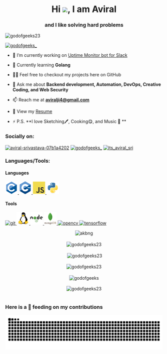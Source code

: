 <h1 align="center">Hi <img src="https://raw.githubusercontent.com/MartinHeinz/MartinHeinz/master/wave.gif" height="36px">, I am Aviral </h1>
<h3 align="center">and I like solving hard problems</h3>

<p align="left"> <img src="https://komarev.com/ghpvc/?username=godofgeeks23&label=Profile%20views&color=0e75b6&style=flat" alt="godofgeeks23" /> </p>

<p align="left"> <a href="https://twitter.com/godofgeeks_" target="blank"><img src="https://img.shields.io/twitter/follow/godofgeeks_?logo=twitter&style=for-the-badge" alt="godofgeeks_" /></a> </p>

- 🔭 I’m currently working on [Uptime Monitor bot for Slack](https://github.com/godofgeeks23/slack-uptime-monitor)

- 🧠 Currently learning **Golang**

- 👨‍💻 Feel free to checkout my projects here on GitHub

- 💬 Ask me about **Backend development, Automation, DevOps, Creative Coding, and Web Security**

- 📫 Reach me at **aviralji4@gmail.com**

- 📄 View my [Resume](https://drive.google.com/drive/folders/1vZfVwiT_n0awiL3UR6SBfC4t65uUFuh0?usp=sharing)

- ⚡ P.S. **I love Sketching🖊️, Cooking😋, and Music 🎵 **

<h3 align="left">Socially on:</h3>
<p align="left">
<a href="https://linkedin.com/in/aviral-srivastava-07b1a4202" target="blank"><img align="center" src="https://raw.githubusercontent.com/rahuldkjain/github-profile-readme-generator/master/src/images/icons/Social/linked-in-alt.svg" alt="aviral-srivastava-07b1a4202" height="30" width="40" /></a>
<a href="https://twitter.com/godofgeeks_" target="blank"><img align="center" src="https://raw.githubusercontent.com/rahuldkjain/github-profile-readme-generator/master/src/images/icons/Social/twitter.svg" alt="godofgeeks_" height="30" width="40" /></a>
<a href="https://www.instagram.com/_godofgeeks/" target="blank"><img align="center" src="https://raw.githubusercontent.com/rahuldkjain/github-profile-readme-generator/master/src/images/icons/Social/instagram.svg" alt="its_aviral_sri" height="30" width="40" /></a>
<!-- <a href="https://dev.to/godofgeeks23" target="blank"><img align="center" src="https://raw.githubusercontent.com/rahuldkjain/github-profile-readme-generator/master/src/images/icons/Social/devto.svg" alt="godofgeeks23" height="30" width="40" /></a> -->
<!-- <a href="https://www.hackerrank.com/aviralji4" target="blank"><img align="center" src="https://raw.githubusercontent.com/rahuldkjain/github-profile-readme-generator/master/src/images/icons/Social/hackerrank.svg" alt="aviralji4" height="30" width="40" /></a> -->
<!-- <a href="https://www.leetcode.com/aviralsri" target="blank"><img align="center" src="https://raw.githubusercontent.com/rahuldkjain/github-profile-readme-generator/master/src/images/icons/Social/leet-code.svg" alt="aviralsri" height="30" width="40" /></a> -->
<!-- <a href="https://auth.geeksforgeeks.org/user/aviralsrivastava2" target="blank"><img align="center" src="https://raw.githubusercontent.com/rahuldkjain/github-profile-readme-generator/master/src/images/icons/Social/geeks-for-geeks.svg" alt="aviralsrivastava2" height="30" width="40" /></a> -->
</p>

<h3 align="left">Languages/Tools:</h3>

<p align="left">
    <h4 align="left">Languages</h3> 
        <a href="https://www.cprogramming.com/" target="_blank" rel="noreferrer"> <img src="https://raw.githubusercontent.com/devicons/devicon/master/icons/c/c-original.svg" alt="c" width="40" height="40"/> </a> 
        <a href="https://www.w3schools.com/cpp/" target="_blank" rel="noreferrer"> <img src="https://raw.githubusercontent.com/devicons/devicon/master/icons/cplusplus/cplusplus-original.svg" alt="cplusplus" width="40" height="40"/> </a> 
        <a href="https://developer.mozilla.org/en-US/docs/Web/JavaScript" target="_blank" rel="noreferrer"> <img src="https://raw.githubusercontent.com/devicons/devicon/master/icons/javascript/javascript-original.svg" alt="javascript" width="40" height="40"/> </a> 
        <a href="https://www.python.org" target="_blank" rel="noreferrer"> <img src="https://raw.githubusercontent.com/devicons/devicon/master/icons/python/python-original.svg" alt="python" width="40" height="40"/> </a> 
    <h4 align="left">Tools</h3> 
    <a href="https://git-scm.com/" target="_blank" rel="noreferrer"> <img src="https://www.vectorlogo.zone/logos/git-scm/git-scm-icon.svg" alt="git" width="40" height="40"/> </a> 
    <a href="https://www.linux.org/" target="_blank" rel="noreferrer"> <img src="https://raw.githubusercontent.com/devicons/devicon/master/icons/linux/linux-original.svg" alt="linux" width="40" height="40"/> </a> 
    <a href="https://nodejs.org" target="_blank" rel="noreferrer"> <img src="https://raw.githubusercontent.com/devicons/devicon/master/icons/nodejs/nodejs-original-wordmark.svg" alt="nodejs" width="40" height="40"/> </a> 
    <a href="https://www.mongodb.com/" target="_blank" rel="noreferrer"> <img src="https://raw.githubusercontent.com/devicons/devicon/master/icons/mongodb/mongodb-original-wordmark.svg" alt="mongodb" width="40" height="40"/> </a> 
    <a href="https://opencv.org/" target="_blank" rel="noreferrer"> <img src="https://www.vectorlogo.zone/logos/opencv/opencv-icon.svg" alt="opencv" width="40" height="40"/> </a> 
    <a href="https://www.tensorflow.org" target="_blank" rel="noreferrer"> <img src="https://www.vectorlogo.zone/logos/tensorflow/tensorflow-icon.svg" alt="tensorflow" width="40" height="40"/> </a> 
</p>
<div align="center"><img height="180em" src="https://github-profile-summary-cards.vercel.app/api/cards/profile-details?username=godofgeeks23&theme=dracula" alt="akbng" align = "center"/></div>
<br>
<div align="center"><img align="center" src="https://github-readme-stats.vercel.app/api/top-langs?username=godofgeeks23&show_icons=true&locale=en&layout=compact" alt="godofgeeks23" /></div>
<br>
<div align="center">&nbsp;<img align="center" src="https://github-readme-stats.vercel.app/api?username=godofgeeks23&show_icons=true&locale=en" alt="godofgeeks23" /></div>
<br/>  
<div align="center">
    <img align="center" src="https://github-readme-streak-stats.herokuapp.com/?user=godofgeeks23&" alt="godofgeeks23" />
<!--     [![GitHub Streak](https://streak-stats.demolab.com/?user=godofgeeks23&theme=dark)](https://git.io/streak-stats) -->
</div>
<br/>  
<div align="center"><img align="center" src="https://github-readme-activity-graph.vercel.app/graph?username=godofgeeks23&theme=react-dark" alt="godofgeeks" /></div>
<br />
<div align="center"><img src="https://github-profile-trophy.vercel.app/?username=godofgeeks23&margin-w=5&theme=dracula" alt="godofgeeks23" /></div>
<br />
<h3 align="left">Here is a 🐍 feeding on my contributions</h3>

![snake gif](https://github.com/godofgeeks23/godofgeeks23/blob/output/github-contribution-grid-snake.svg)
